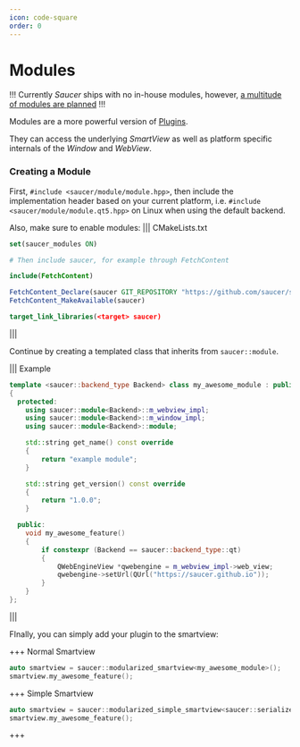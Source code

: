 ```yaml
---
icon: code-square
order: 0
---
```


# Modules

!!!
Currently _Saucer_ ships with no in-house modules, however, [a  multitude of modules are planned](../README.md#roadmap) 
!!!

Modules are a more powerful version of [Plugins](Plugins.md).  

They can access the underlying _SmartView_ as well as platform specific internals of the _Window_ and _WebView_.

### Creating a Module

First, `#include <saucer/module/module.hpp>`, then include the implementation header based on your current platform, i.e. `#include <saucer/module/module.qt5.hpp>` on Linux when using the default backend.

Also, make sure to enable modules:
||| CMakeLists.txt
``` cmake
set(saucer_modules ON)

# Then include saucer, for example through FetchContent

include(FetchContent)

FetchContent_Declare(saucer GIT_REPOSITORY "https://github.com/saucer/saucer")
FetchContent_MakeAvailable(saucer)

target_link_libraries(<target> saucer)
```
|||

Continue by creating a templated class that inherits from `saucer::module`.

||| Example
```cpp
template <saucer::backend_type Backend> class my_awesome_module : public saucer::module<Backend>
{
  protected:
    using saucer::module<Backend>::m_webview_impl;
    using saucer::module<Backend>::m_window_impl;
    using saucer::module<Backend>::module;

    std::string get_name() const override
    {
        return "example module";
    }

    std::string get_version() const override
    {
        return "1.0.0";
    }

  public:
    void my_awesome_feature()
    {
        if constexpr (Backend == saucer::backend_type::qt)
        {
            QWebEngineView *qwebengine = m_webview_impl->web_view;
            qwebengine->setUrl(QUrl("https://saucer.github.io"));
        }
    }
};
```
|||

FInally, you can simply add your plugin to the smartview:

+++ Normal Smartview
```cpp
auto smartview = saucer::modularized_smartview<my_awesome_module>();
smartview.my_awesome_feature();
```
+++ Simple Smartview
```cpp
auto smartview = saucer::modularized_simple_smartview<saucer::serializers::json, my_awesome_module>();
smartview.my_awesome_feature();
```
+++